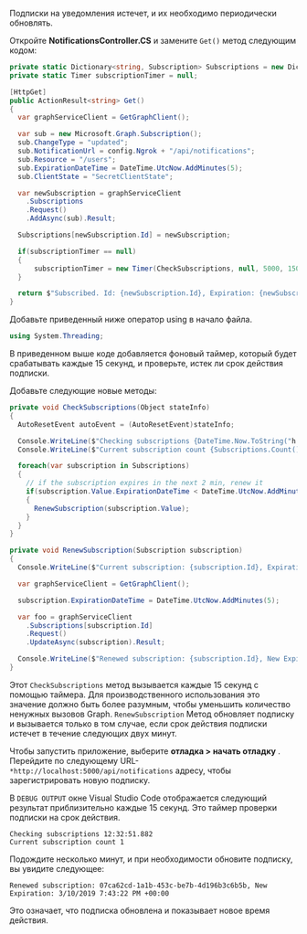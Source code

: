 <!-- markdownlint-disable MD002 MD041 -->

Подписки на уведомления истечет, и их необходимо периодически обновлять.

Откройте **NotificationsController.CS** и замените `Get()` метод следующим кодом:

```csharp
private static Dictionary<string, Subscription> Subscriptions = new Dictionary<string, Subscription>();
private static Timer subscriptionTimer = null;

[HttpGet]
public ActionResult<string> Get()
{
  var graphServiceClient = GetGraphClient();

  var sub = new Microsoft.Graph.Subscription();
  sub.ChangeType = "updated";
  sub.NotificationUrl = config.Ngrok + "/api/notifications";
  sub.Resource = "/users";
  sub.ExpirationDateTime = DateTime.UtcNow.AddMinutes(5);
  sub.ClientState = "SecretClientState";

  var newSubscription = graphServiceClient
    .Subscriptions
    .Request()
    .AddAsync(sub).Result;

  Subscriptions[newSubscription.Id] = newSubscription;

  if(subscriptionTimer == null)
  {
      subscriptionTimer = new Timer(CheckSubscriptions, null, 5000, 15000);
  }

  return $"Subscribed. Id: {newSubscription.Id}, Expiration: {newSubscription.ExpirationDateTime}";
}
```

Добавьте приведенный ниже оператор using в начало файла.

```csharp
using System.Threading;
```

В приведенном выше коде добавляется фоновый таймер, который будет срабатывать каждые 15 секунд, и проверьте, истек ли срок действия подписки.

Добавьте следующие новые методы:

```csharp
private void CheckSubscriptions(Object stateInfo)
{
  AutoResetEvent autoEvent = (AutoResetEvent)stateInfo;

  Console.WriteLine($"Checking subscriptions {DateTime.Now.ToString("h:mm:ss.fff")}");
  Console.WriteLine($"Current subscription count {Subscriptions.Count()}");

  foreach(var subscription in Subscriptions)
  {
    // if the subscription expires in the next 2 min, renew it
    if(subscription.Value.ExpirationDateTime < DateTime.UtcNow.AddMinutes(2))
    {
      RenewSubscription(subscription.Value);
    }
  }
}

private void RenewSubscription(Subscription subscription)
{
  Console.WriteLine($"Current subscription: {subscription.Id}, Expiration: {subscription.ExpirationDateTime}");

  var graphServiceClient = GetGraphClient();

  subscription.ExpirationDateTime = DateTime.UtcNow.AddMinutes(5);

  var foo = graphServiceClient
    .Subscriptions[subscription.Id]
    .Request()
    .UpdateAsync(subscription).Result;

  Console.WriteLine($"Renewed subscription: {subscription.Id}, New Expiration: {subscription.ExpirationDateTime}");
}
```

Этот `CheckSubscriptions` метод вызывается каждые 15 секунд с помощью таймера. Для производственного использования это значение должно быть более разумным, чтобы уменьшить количество ненужных вызовов Graph. `RenewSubscription` Метод обновляет подписку и вызывается только в том случае, если срок действия подписки истечет в течение следующих двух минут.

Чтобы запустить приложение, выберите **отладка > начать отладку** . Перейдите по следующему URL- `*http://localhost:5000/api/notifications` адресу, чтобы зарегистрировать новую подписку.

В `DEBUG OUTPUT` окне Visual Studio Code отображается следующий результат приблизительно каждые 15 секунд.  Это таймер проверки подписки на срок действия.

```shell
Checking subscriptions 12:32:51.882
Current subscription count 1
```

Подождите несколько минут, и при необходимости обновите подписку, вы увидите следующее:

```shell
Renewed subscription: 07ca62cd-1a1b-453c-be7b-4d196b3c6b5b, New Expiration: 3/10/2019 7:43:22 PM +00:00
```

Это означает, что подписка обновлена и показывает новое время действия.
